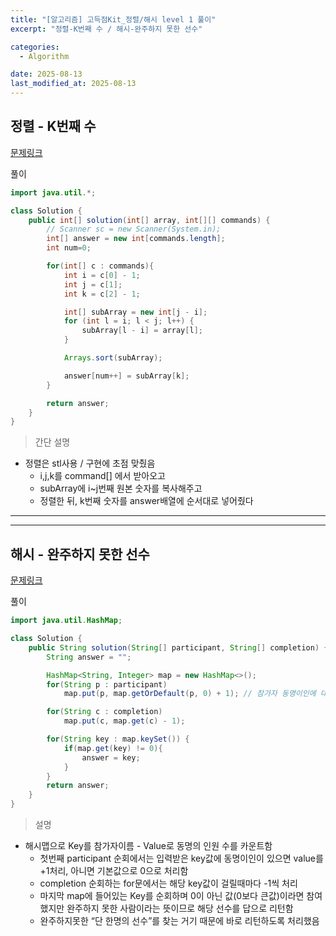 ```yaml
---
title: "[알고리즘] 고득점Kit_정렬/해시 level 1 풀이"
excerpt: "정렬-K번째 수 / 해시-완주하지 못한 선수"

categories:
  - Algorithm

date: 2025-08-13
last_modified_at: 2025-08-13
---
```


## 정렬 - K번째 수

[문제링크](https://school.programmers.co.kr/learn/courses/30/lessons/42748?language=java)

풀이

```java
import java.util.*;

class Solution {
    public int[] solution(int[] array, int[][] commands) {
        // Scanner sc = new Scanner(System.in);
        int[] answer = new int[commands.length];
        int num=0;

        for(int[] c : commands){
            int i = c[0] - 1;
            int j = c[1];
            int k = c[2] - 1;

            int[] subArray = new int[j - i];
            for (int l = i; l < j; l++) {
                subArray[l - i] = array[l];
            }

            Arrays.sort(subArray);

            answer[num++] = subArray[k];
        }

        return answer;
    }
}
```

> 간단 설명

- 정렬은 stl사용 / 구현에 초점 맞췄음
  - i,j,k를 command[] 에서 받아오고
  - subArray에 i~j번째 원본 숫자를 복사해주고
  - 정렬한 뒤, k번째 숫자를 answer배열에 순서대로 넣어줬다

<hr/>
<hr/>

## 해시 - 완주하지 못한 선수

[문제링크](https://school.programmers.co.kr/learn/courses/30/lessons/42576)

풀이

```java
import java.util.HashMap;

class Solution {
    public String solution(String[] participant, String[] completion) {
        String answer = "";

        HashMap<String, Integer> map = new HashMap<>();
        for(String p : participant)
            map.put(p, map.getOrDefault(p, 0) + 1); // 참가자 동명이인에 대한 처리

        for(String c : completion)
            map.put(c, map.get(c) - 1);

        for(String key : map.keySet()) {
            if(map.get(key) != 0){
                answer = key;
            }
        }
        return answer;
    }
}
```

> 설명

- 해시맵으로 Key를 참가자이름 - Value로 동명의 인원 수를 카운트함
  - 첫번째 participant 순회에서는 입력받은 key값에 동명이인이 있으면 value를 +1처리, 아니면 기본값으로 0으로 처리함
  - completion 순회하는 for문에서는 해당 key값이 걸릴때마다 -1씩 처리
  - 마지막 map에 들어있는 Key를 순회하며 0이 아닌 값(0보다 큰값)이라면 참여했지만 완주하지 못한 사람이라는 뜻이므로 해당 선수를 답으로 리턴함
  - 완주하지못한 “단 한명의 선수”를 찾는 거기 때문에 바로 리턴하도록 처리했음
